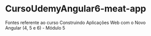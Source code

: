 # CursoUdemyAngular6-meat-app
Fontes referente ao curso Construindo Aplicações Web com o Novo Angular (4, 5 e 6) - Módulo 5
